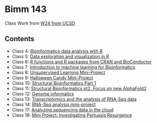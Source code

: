 # Bimm 143

Class Work from [W24 from UCSD](https://github.com/agabrelian/bimm143/blob/main/Class07.qmd)

## Contents

- Class 4: [Bioinformatics data analysis with R](https://github.com/agabrelian/bimm143/blob/main/class04.pdf)
- Class 5: [Data exploration and visualization in R](https://github.com/agabrelian/bimm143/blob/main/Lab%205.pdf)
- Class 6: [R functions and R packages from CRAN and BioConductor](https://github.com/agabrelian/bimm143/blob/main/Lab%206.pdf)
- Class 7: [Introduction to machine learning for Bioinformatics](https://github.com/agabrelian/bimm143/blob/main/Class07.pdf)
- Class 8: [Unsupervised Learning Mini-Project](https://github.com/agabrelian/bimm143/blob/main/Class08MiniProject.pdf)
- Class 9: [Halloween Candy Mini-Project](https://github.com/agabrelian/bimm143/blob/main/Class-9-Halloween-Mini-Project.pdf)
- Class 10: [Structural Bioinformatics Part 1](https://github.com/agabrelian/bimm143/blob/main/Class-10-Structural-BioInfo.pdf)
- Class 11: [Structural Bioinformatics pt2. Focus on new AlphaFold2](https://github.com/agabrelian/bimm143/blob/main/Class-11-Structural-BioInfo-pt-2.pdf)
- Class 12: [Genome informatics](https://github.com/agabrelian/bimm143/blob/main/Class-12.pdf)
- Class 13: [Transcriptomics and the analysis of RNA-Seq data](https://github.com/agabrelian/bimm143/blob/main/Class-13.pdf)
- Class 14: [RNA-Seq analysis mini-project](https://github.com/agabrelian/bimm143/blob/main/Class-14-Pathway-Analysis-lab.pdf)
- Class 17: [Analyzing sequencing data in the cloud](https://github.com/agabrelian/bimm143/blob/main/Class17.pdf)
- Class 18: [Mini Project: Investigating Pertussis Resurgence](https://github.com/agabrelian/bimm143/blob/main/Lab-18.pdf)
